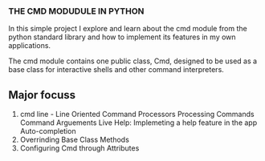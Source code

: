 ### THE CMD MODUDULE IN PYTHON

In this simple project I explore and learn about the cmd module from the python standard library and how to implement its features in my own applications.

The cmd module contains one public class, Cmd, designed to be used as a base class for interactive shells and other command interpreters.

## Major focuss
1. cmd line - Line Oriented Command Processors
        Processing Commands
        Command Arguements
        Live Help: Implemeting a help feature in the app
        Auto-completion
2. Overrinding Base Class Methods
3. Configuring Cmd through Attributes
